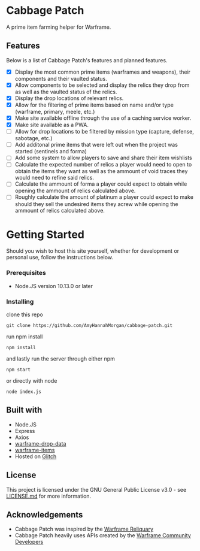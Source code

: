 # Cabbage Patch
A prime item farming helper for Warframe.

## Features
Below is a list of Cabbage Patch's features and planned features.
- [x] Display the most common prime items (warframes and weapons), their components and their vaulted status.
- [x] Allow components to be selected and display the relics they drop from as well as the vaulted status of the relics.
- [x] Display the drop locations of relevant relics.
- [x] Allow for the filtering of prime items based on name and/or type (warframe, primary, meele, etc.)
- [x] Make site available offline through the use of a caching service worker.
- [x] Make site available as a PWA.
- [ ] Allow for drop locations to be filtered by mission type (capture, defense, sabotage, etc.)
- [ ] Add additonal prime items that were left out when the project was started (sentinels and forma)
- [ ] Add some system to allow players to save and share their item wishlists
- [ ] Calculate the expected number of relics a player would need to open to obtain the items they want as well as the ammount of void traces they would need to refine said relics.
- [ ] Calculate the ammount of forma a player could expect to obtain while opening the ammount of relics calculated above.
- [ ] Roughly calculate the amount of platinum a player could expect to make should they sell the undesired items they acrew while opening the ammount of relics calculated above.

# Getting Started
Should you wish to host this site yourself, whether for development or personal use, follow the instructions below.

### Prerequisites
- Node.JS version 10.13.0 or later

### Installing
clone this repo

```git clone https://github.com/AmyHannahMorgan/cabbage-patch.git```

run npm install

```npm install```

and lastly run the server through either npm

```npm start```

or directly with node

```node index.js```

## Built with
- Node.JS
- Express
- Axios
- [warframe-drop-data](https://github.com/WFCD/warframe-drop-data)
- [warframe-items](https://github.com/WFCD/warframe-items)
- Hosted on [Glitch](https://cabbagepatch.glitch.me/)

## License
This project is licensed under the GNU General Public License v3.0 - see [LICENSE.md](/LICENSE.md) for more information.

## Acknowledgements
- Cabbage Patch was inspired by the [Warframe Reliquary](https://wf.xuerian.net/)
- Cabbage Patch heavily uses APIs created by the [Warframe Community Developers](https://github.com/WFCD)